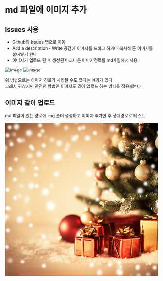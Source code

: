 # md 파일에 이미지 추가

## Issues 사용

- Github의 Issues 탭으로 이동
- Add a description - Write 공간에 이미지를 드래그 하거나 복사해 둔 이미지를 붙여넣기 한다
- 이미지가 업로드 된 후 생성된 마크다운 이미지경로를 md파일에서 사용

![image](https://github.com/user-attachments/assets/bc9d9ebc-8d22-4fae-a3a3-2346f4c2f3e4)
![image](https://github.com/user-attachments/assets/af205702-c0c0-4b41-93c5-0ad5381bd161)


위 방법으로는 이미지 경로가 사라질 수도 있다는 얘기가 있다  
그래서 귀찮지만 안전한 방법인 이미지도 같이 업로드 하는 방식을 적용해본다

## 이미지 같이 업로드

md 파일이 있는 경로에 img 폴더 생성하고 이미지 추가한 후 상대경로로 테스트

![image](./img/image_01.jpg)